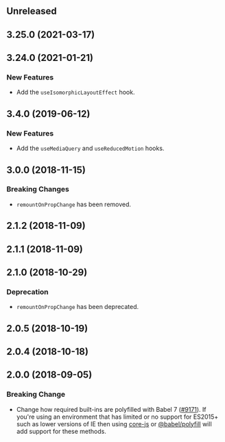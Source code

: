 <!-- Learn how to maintain this file at https://github.com/WordPress/gutenberg/tree/HEAD/packages#maintaining-changelogs. -->

## Unreleased

## 3.25.0 (2021-03-17)

## 3.24.0 (2021-01-21)

### New Features

- Add the `useIsomorphicLayoutEffect` hook.

## 3.4.0 (2019-06-12)

### New Features

- Add the `useMediaQuery` and `useReducedMotion` hooks.

## 3.0.0 (2018-11-15)

### Breaking Changes

- `remountOnPropChange` has been removed.

## 2.1.2 (2018-11-09)

## 2.1.1 (2018-11-09)

## 2.1.0 (2018-10-29)

### Deprecation

- `remountOnPropChange` has been deprecated.

## 2.0.5 (2018-10-19)

## 2.0.4 (2018-10-18)

## 2.0.0 (2018-09-05)

### Breaking Change

- Change how required built-ins are polyfilled with Babel 7 ([#9171](https://github.com/WordPress/gutenberg/pull/9171)).  If you're using an environment that has limited or no support for ES2015+ such as lower versions of IE then using [core-js](https://github.com/zloirock/core-js) or [@babel/polyfill](https://babeljs.io/docs/en/next/babel-polyfill) will add support for these methods.
